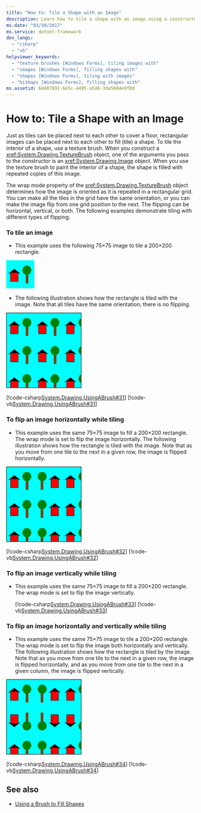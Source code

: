 ```yaml
---
title: "How to: Tile a Shape with an Image"
description: Learn how to tile a shape with an image using a constructed System.Drawing.TextureBrush object's System.Drawing.Image object as an argument.
ms.date: "03/30/2017"
ms.service: dotnet-framework
dev_langs: 
  - "csharp"
  - "vb"
helpviewer_keywords: 
  - "texture brushes [Windows Forms], tiling images with"
  - "images [Windows Forms], filling shapes with"
  - "shapes [Windows Forms], tiling with images"
  - "bitmaps [Windows Forms], filling shapes with"
ms.assetid: 6d407891-6e5c-4495-a546-3da5604e9fb8
---
```

# How to: Tile a Shape with an Image

Just as tiles can be placed next to each other to cover a floor, rectangular images can be placed next to each other to fill (tile) a shape. To tile the interior of a shape, use a texture brush. When you construct a <xref:System.Drawing.TextureBrush> object, one of the arguments you pass to the constructor is an <xref:System.Drawing.Image> object. When you use the texture brush to paint the interior of a shape, the shape is filled with repeated copies of this image.  
  
The wrap mode property of the <xref:System.Drawing.TextureBrush> object determines how the image is oriented as it is repeated in a rectangular grid. You can make all the tiles in the grid have the same orientation, or you can make the image flip from one grid position to the next. The flipping can be horizontal, vertical, or both. The following examples demonstrate tiling with different types of flipping.  
  
### To tile an image  
  
- This example uses the following 75×75 image to tile a 200×200 rectangle.  
  
![The tile image that shows a red house and a tree.](./media/how-to-tile-a-shape-with-an-image/rectangle-tile-200x200.gif)  
  
- The following illustration shows how the rectangle is tiled with the image. Note that all tiles have the same orientation; there is no flipping.  
  
![A rectangle tiled with the image using the same orientation for all tiles.](./media/how-to-tile-a-shape-with-an-image/rectangle-tiled-image-no-flip.gif)  
  
[!code-csharp[System.Drawing.UsingABrush#31](~/samples/snippets/csharp/VS_Snippets_Winforms/System.Drawing.UsingABrush/CS/Class1.cs#31)]
[!code-vb[System.Drawing.UsingABrush#31](~/samples/snippets/visualbasic/VS_Snippets_Winforms/System.Drawing.UsingABrush/VB/Class1.vb#31)]  
  
### To flip an image horizontally while tiling  
  
- This example uses the same 75×75 image to fill a 200×200 rectangle. The wrap mode is set to flip the image horizontally. The following illustration shows how the rectangle is tiled with the image. Note that as you move from one tile to the next in a given row, the image is flipped horizontally.  
  
![A rectangle tiled with the image flipped horizontally.](./media/how-to-tile-a-shape-with-an-image/rectangle-tiled-image-horizontal-flip.gif)  
  
[!code-csharp[System.Drawing.UsingABrush#32](~/samples/snippets/csharp/VS_Snippets_Winforms/System.Drawing.UsingABrush/CS/Class1.cs#32)]
[!code-vb[System.Drawing.UsingABrush#32](~/samples/snippets/visualbasic/VS_Snippets_Winforms/System.Drawing.UsingABrush/VB/Class1.vb#32)]  
  
### To flip an image vertically while tiling  
  
- This example uses the same 75×75 image to fill a 200×200 rectangle. The wrap mode is set to flip the image vertically.  
  
     [!code-csharp[System.Drawing.UsingABrush#33](~/samples/snippets/csharp/VS_Snippets_Winforms/System.Drawing.UsingABrush/CS/Class1.cs#33)]
     [!code-vb[System.Drawing.UsingABrush#33](~/samples/snippets/visualbasic/VS_Snippets_Winforms/System.Drawing.UsingABrush/VB/Class1.vb#33)]  
  
### To flip an image horizontally and vertically while tiling  
  
- This example uses the same 75×75 image to tile a 200×200 rectangle. The wrap mode is set to flip the image both horizontally and vertically. The following illustration shows how the rectangle is tiled by the image. Note that as you move from one tile to the next in a given row, the image is flipped horizontally, and as you move from one tile to the next in a given column, the image is flipped vertically.  
  
![A rectangle tiled with the image flipped horizontally and vertically.](./media/how-to-tile-a-shape-with-an-image/rectangle-tiled-image-horizontal-vertical-flip.gif)  
  
[!code-csharp[System.Drawing.UsingABrush#34](~/samples/snippets/csharp/VS_Snippets_Winforms/System.Drawing.UsingABrush/CS/Class1.cs#34)]
[!code-vb[System.Drawing.UsingABrush#34](~/samples/snippets/visualbasic/VS_Snippets_Winforms/System.Drawing.UsingABrush/VB/Class1.vb#34)]  
  
## See also

- [Using a Brush to Fill Shapes](using-a-brush-to-fill-shapes.md)
